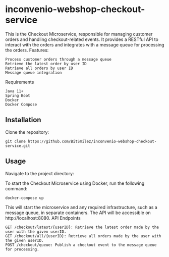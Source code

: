 ﻿# inconvenio-webshop-checkout-service

This is the Checkout Microservice, responsible for managing customer orders and handling checkout-related events. It provides a RESTful API to interact with the orders and integrates with a message queue for processing the orders. Features:

    Process customer orders through a message queue
    Retrieve the latest order by user ID
    Retrieve all orders by user ID
    Message queue integration

Requirements

    Java 11+
    Spring Boot
    Docker
    Docker Compose

## Installation

Clone the repository:



    git clone https://github.com/BitSmilez/inconvenio-webshop-checkout-service.git

## Usage

Navigate to the project directory:




To start the Checkout Microservice using Docker, run the following command:

    docker-compose up

This will start the microservice and any required infrastructure, such as a message queue, in separate containers. The API will be accessible on http://localhost:8080.
API Endpoints

    GET /checkout/latest/{userID}: Retrieve the latest order made by the user with the given userID.
    GET /checkout/all/{userID}: Retrieve all orders made by the user with the given userID.
    POST /checkout/queue: Publish a checkout event to the message queue for processing.
